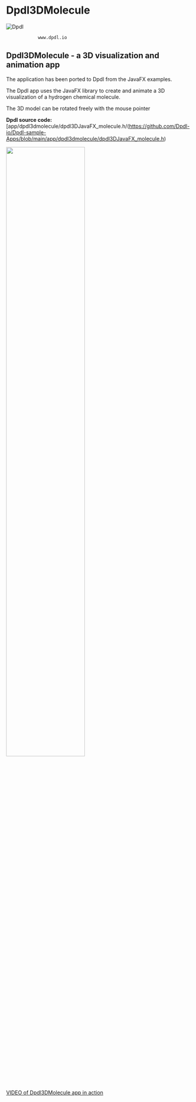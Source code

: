 # Dpdl3DMolecule

![Dpdl](https://www.dpdl.io/images/dpdl-io.png)

				www.dpdl.io



## Dpdl3DMolecule - a 3D visualization and animation app

The application has been ported to Dpdl from the JavaFX examples.

The Dpdl app uses the JavaFX library to create and animate a 3D visualization of a hydrogen chemical molecule.

The 3D model can be rotated freely with the mouse pointer

**Dpdl source code:** [app/dpdl3dmolecule/dpdl3DJavaFX_molecule.h/(https://github.com/Dpdl-io/Dpdl-sample-Apps/blob/main/app/dpdl3dmolecule/dpdl3DJavaFX_molecule.h)

<img src="https://www.dpdl.io/images/platform/examples/Dpdl_3D_Example2_with_JavaFX.png" width="65%" height="65%">
	
[VIDEO of Dpdl3DMolecule app in action](https://youtu.be/82SRI_L3vLc)


 
